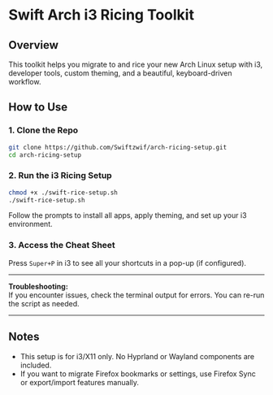 # Swift Arch i3 Ricing Toolkit

## Overview
This toolkit helps you migrate to and rice your new Arch Linux setup with i3, developer tools, custom theming, and a beautiful, keyboard-driven workflow.

## How to Use

### 1. Clone the Repo
```bash
git clone https://github.com/Swiftzwif/arch-ricing-setup.git
cd arch-ricing-setup
```

### 2. Run the i3 Ricing Setup
```bash
chmod +x ./swift-rice-setup.sh
./swift-rice-setup.sh
```
Follow the prompts to install all apps, apply theming, and set up your i3 environment.

### 3. Access the Cheat Sheet
Press `Super+P` in i3 to see all your shortcuts in a pop-up (if configured).

---

**Troubleshooting:**  
If you encounter issues, check the terminal output for errors. You can re-run the script as needed.

---

## Notes
- This setup is for i3/X11 only. No Hyprland or Wayland components are included.
- If you want to migrate Firefox bookmarks or settings, use Firefox Sync or export/import features manually. 